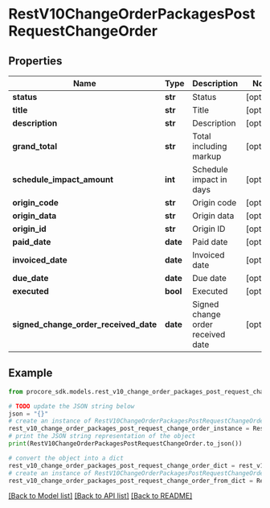 # RestV10ChangeOrderPackagesPostRequestChangeOrder


## Properties

Name | Type | Description | Notes
------------ | ------------- | ------------- | -------------
**status** | **str** | Status | [optional] 
**title** | **str** | Title | [optional] 
**description** | **str** | Description | [optional] 
**grand_total** | **str** | Total including markup | [optional] 
**schedule_impact_amount** | **int** | Schedule impact in days | [optional] 
**origin_code** | **str** | Origin code | [optional] 
**origin_data** | **str** | Origin data | [optional] 
**origin_id** | **str** | Origin ID | [optional] 
**paid_date** | **date** | Paid date | [optional] 
**invoiced_date** | **date** | Invoiced date | [optional] 
**due_date** | **date** | Due date | [optional] 
**executed** | **bool** | Executed | [optional] 
**signed_change_order_received_date** | **date** | Signed change order received date | [optional] 

## Example

```python
from procore_sdk.models.rest_v10_change_order_packages_post_request_change_order import RestV10ChangeOrderPackagesPostRequestChangeOrder

# TODO update the JSON string below
json = "{}"
# create an instance of RestV10ChangeOrderPackagesPostRequestChangeOrder from a JSON string
rest_v10_change_order_packages_post_request_change_order_instance = RestV10ChangeOrderPackagesPostRequestChangeOrder.from_json(json)
# print the JSON string representation of the object
print(RestV10ChangeOrderPackagesPostRequestChangeOrder.to_json())

# convert the object into a dict
rest_v10_change_order_packages_post_request_change_order_dict = rest_v10_change_order_packages_post_request_change_order_instance.to_dict()
# create an instance of RestV10ChangeOrderPackagesPostRequestChangeOrder from a dict
rest_v10_change_order_packages_post_request_change_order_from_dict = RestV10ChangeOrderPackagesPostRequestChangeOrder.from_dict(rest_v10_change_order_packages_post_request_change_order_dict)
```
[[Back to Model list]](../README.md#documentation-for-models) [[Back to API list]](../README.md#documentation-for-api-endpoints) [[Back to README]](../README.md)



